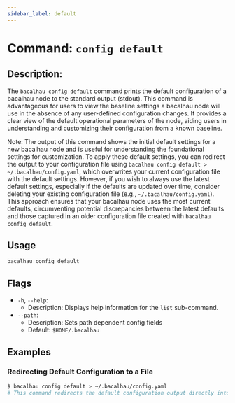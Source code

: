 ```yaml
---
sidebar_label: default
---
```


# Command: `config default`

## Description:

The `bacalhau config default` command prints the default configuration of a bacalhau node to the standard output (stdout). This command is advantageous for users to view the baseline settings a bacalhau node will use in the absence of any user-defined configuration changes. It provides a clear view of the default operational parameters of the node, aiding users in understanding and customizing their configuration from a known baseline.

Note: The output of this command shows the initial default settings for a new bacalhau node and is useful for understanding the foundational settings for customization. To apply these default settings, you can redirect the output to your configuration file using `bacalhau config default > ~/.bacalhau/config.yaml`, which overwrites your current configuration file with the default settings. However, if you wish to always use the latest default settings, especially if the defaults are updated over time, consider deleting your existing configuration file (e.g., `~/.bacalhau/config.yaml`). This approach ensures that your bacalhau node uses the most current defaults, circumventing potential discrepancies between the latest defaults and those captured in an older configuration file created with `bacalhau config default`.

## Usage

```bash
bacalhau config default
```

## Flags

- `-h`, `--help`:
  - Description: Displays help information for the `list` sub-command.
- `--path`:
  - Description: Sets path dependent config fields
  - Default: `$HOME/.bacalhau`

## Examples

### Redirecting Default Configuration to a File

```bash
$ bacalhau config default > ~/.bacalhau/config.yaml
# This command redirects the default configuration output directly into the bacalhau configuration file at ~/.bacalhau/config.yaml, effectively resetting it to default settings.
```

